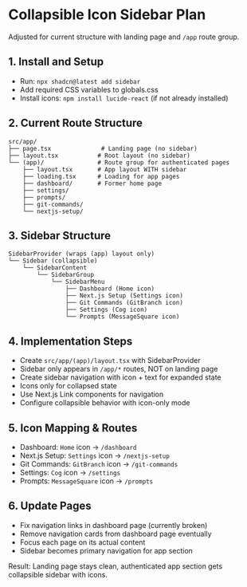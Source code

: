 # Collapsible Icon Sidebar Plan

Adjusted for current structure with landing page and `/app` route group.

## 1. Install and Setup

- Run: `npx shadcn@latest add sidebar`
- Add required CSS variables to globals.css
- Install icons: `npm install lucide-react` (if not already installed)

## 2. Current Route Structure

```
src/app/
├── page.tsx              # Landing page (no sidebar)
├── layout.tsx           # Root layout (no sidebar)
└── (app)/               # Route group for authenticated pages
    ├── layout.tsx       # App layout WITH sidebar
    ├── loading.tsx      # Loading for app pages
    ├── dashboard/       # Former home page
    ├── settings/
    ├── prompts/
    ├── git-commands/
    └── nextjs-setup/
```

## 3. Sidebar Structure

```
SidebarProvider (wraps (app) layout only)
└── Sidebar (collapsible)
    └── SidebarContent
        └── SidebarGroup
            └── SidebarMenu
                ├── Dashboard (Home icon)
                ├── Next.js Setup (Settings icon)
                ├── Git Commands (GitBranch icon)
                ├── Settings (Cog icon)
                └── Prompts (MessageSquare icon)
```

## 4. Implementation Steps

- Create `src/app/(app)/layout.tsx` with SidebarProvider
- Sidebar only appears in `/app/*` routes, NOT on landing page
- Create sidebar navigation with icon + text for expanded state
- Icons only for collapsed state
- Use Next.js Link components for navigation
- Configure collapsible behavior with icon-only mode

## 5. Icon Mapping & Routes

- Dashboard: `Home` icon → `/dashboard`
- Next.js Setup: `Settings` icon → `/nextjs-setup`
- Git Commands: `GitBranch` icon → `/git-commands`
- Settings: `Cog` icon → `/settings`
- Prompts: `MessageSquare` icon → `/prompts`

## 6. Update Pages

- Fix navigation links in dashboard page (currently broken)
- Remove navigation cards from dashboard page eventually
- Focus each page on its actual content
- Sidebar becomes primary navigation for app section

Result: Landing page stays clean, authenticated app section gets collapsible sidebar with icons.
